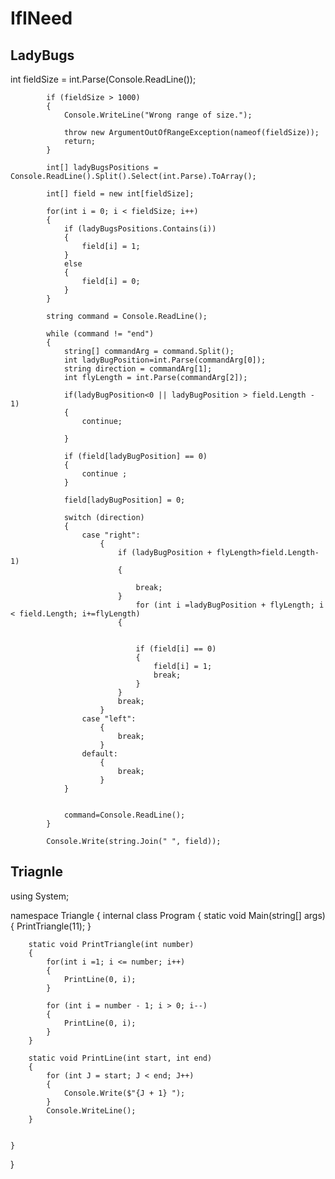 # IfINeed

## LadyBugs
int fieldSize = int.Parse(Console.ReadLine());

            if (fieldSize > 1000)
            {
                Console.WriteLine("Wrong range of size.");
                
                throw new ArgumentOutOfRangeException(nameof(fieldSize));
                return;
            }

            int[] ladyBugsPositions = Console.ReadLine().Split().Select(int.Parse).ToArray();

            int[] field = new int[fieldSize];

            for(int i = 0; i < fieldSize; i++)
            {
                if (ladyBugsPositions.Contains(i))
                {
                    field[i] = 1;
                }
                else
                {
                    field[i] = 0;
                }
            }

            string command = Console.ReadLine();

            while (command != "end")
            {
                string[] commandArg = command.Split();
                int ladyBugPosition=int.Parse(commandArg[0]);
                string direction = commandArg[1];
                int flyLength = int.Parse(commandArg[2]);

                if(ladyBugPosition<0 || ladyBugPosition > field.Length - 1)
                {
                    continue;

                }

                if (field[ladyBugPosition] == 0)
                {
                    continue ;
                }

                field[ladyBugPosition] = 0;

                switch (direction)
                {
                    case "right":
                        {
                            if (ladyBugPosition + flyLength>field.Length-1)
                            {

                                break;
                            }
                                for (int i =ladyBugPosition + flyLength; i < field.Length; i+=flyLength)
                            {
                                

                                if (field[i] == 0)
                                {
                                    field[i] = 1;
                                    break;
                                }
                            }
                            break;
                        }
                    case "left":
                        {
                            break;
                        }
                    default:
                        {
                            break;
                        }
                }


                command=Console.ReadLine();
            }

            Console.Write(string.Join(" ", field));








## Triagnle
using System;

namespace Triangle
{
    internal class Program
    {
        static void Main(string[] args)
        {
            PrintTriangle(11);
        }

        static void PrintTriangle(int number)
        {
            for(int i =1; i <= number; i++)
            {
                PrintLine(0, i);                  
            }

            for (int i = number - 1; i > 0; i--)
            {
                PrintLine(0, i);
            }
        }

        static void PrintLine(int start, int end)
        {
            for (int J = start; J < end; J++)
            {
                Console.Write($"{J + 1} ");
            }
            Console.WriteLine();
        }


    }
}
